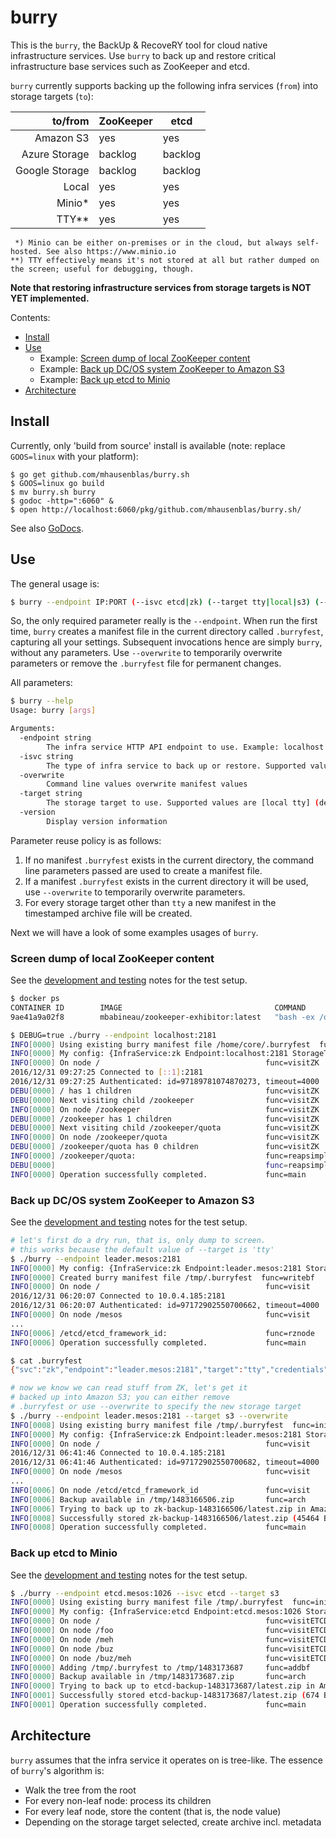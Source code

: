 # burry

This is the `burry`, the BackUp & RecoveRY tool for cloud native infrastructure services. Use `burry` to back up and restore
critical infrastructure base services such as ZooKeeper and etcd.

`burry` currently supports backing up the following infra services (`from`) into storage targets (`to`):

|to/from         |ZooKeeper   |etcd        |
| --------------:| ---------- | ---------- |
| Amazon S3      | yes        | yes        |
| Azure Storage  | backlog    | backlog    |
| Google Storage | backlog    | backlog    |
| Local          | yes        | yes        |
| Minio*         | yes        | yes        |
| TTY**          | yes        | yes        |

```
 *) Minio can be either on-premises or in the cloud, but always self-hosted. See also https://www.minio.io
**) TTY effectively means it's not stored at all but rather dumped on the screen; useful for debugging, though.
```

**Note that restoring infrastructure services from storage targets is NOT YET implemented.**

Contents:

- [Install](#install)
- [Use](#use)
  - Example: [Screen dump of local ZooKeeper content](#screen-dump-of-local-zookeeper-content)
  - Example: [Back up DC/OS system ZooKeeper to Amazon S3](#back-up-dcos-system-zookeeper-to-amazon-s3)
  - Example: [Back up etcd to Minio](#https://github.com/mhausenblas/burry.sh#back-up-etcd-to-minio)
- [Architecture](#architecture)

## Install

Currently, only 'build from source' install is available (note: replace `GOOS=linux` with your platform):

    $ go get github.com/mhausenblas/burry.sh
    $ GOOS=linux go build
    $ mv burry.sh burry
    $ godoc -http=":6060" &
    $ open http://localhost:6060/pkg/github.com/mhausenblas/burry.sh/

See also [GoDocs](https://godoc.org/github.com/mhausenblas/burry.sh).

## Use

The general usage is:

```bash
$ burry --endpoint IP:PORT (--isvc etcd|zk) (--target tty|local|s3) (--overwrite)
```

So, the only required parameter really is the `--endpoint`. When run the first time, `burry` creates a manifest file in the current directory called `.burryfest`, capturing all your settings. Subsequent invocations hence are simply `burry`, without any parameters. Use  `--overwrite` to temporarily overwrite parameters or remove the `.burryfest` file for permanent changes.

All parameters:

```bash
$ burry --help
Usage: burry [args]

Arguments:
  -endpoint string
        The infra service HTTP API endpoint to use. Example: localhost:8181 for Exhibitor
  -isvc string
        The type of infra service to back up or restore. Supported values are [etcd zk] (default "zk")
  -overwrite
        Command line values overwrite manifest values
  -target string
        The storage target to use. Supported values are [local tty] (default "tty")
  -version
        Display version information
```

Parameter reuse policy is  as follows:

1. If no manifest `.burryfest` exists in the current directory, the command line parameters passed are used to create a manifest file.
1. If a manifest `.burryfest` exists in the current directory it will be used, use `--overwrite` to temporarily overwrite parameters.
1. For every storage target other than `tty` a new manifest in the timestamped archive file will be created.

Next we will have a look of some examples usages of `burry`.

### Screen dump of local ZooKeeper content

See the [development and testing](dev.md#zookeeper) notes for the test setup.

```bash
$ docker ps
CONTAINER ID        IMAGE                                  COMMAND                  CREATED             STATUS              PORTS                                                                                            NAMES
9ae41a9a02f8        mbabineau/zookeeper-exhibitor:latest   "bash -ex /opt/exhibi"   2 days ago          Up 2 days           0.0.0.0:2181->2181/tcp, 0.0.0.0:2888->2888/tcp, 0.0.0.0:3888->3888/tcp, 0.0.0.0:8181->8181/tcp   amazing_kilby

$ DEBUG=true ./burry --endpoint localhost:2181
INFO[0000] Using existing burry manifest file /home/core/.burryfest  func=init
INFO[0000] My config: {InfraService:zk Endpoint:localhost:2181 StorageTarget:tty Credentials:}  func=init
INFO[0000] On node /                                     func=visitZK
2016/12/31 09:27:25 Connected to [::1]:2181
2016/12/31 09:27:25 Authenticated: id=97189781074870273, timeout=4000
DEBU[0000] / has 1 children                              func=visitZK
DEBU[0000] Next visiting child /zookeeper                func=visitZK
INFO[0000] On node /zookeeper                            func=visitZK
DEBU[0000] /zookeeper has 1 children                     func=visitZK
DEBU[0000] Next visiting child /zookeeper/quota          func=visitZK
INFO[0000] On node /zookeeper/quota                      func=visitZK
DEBU[0000] /zookeeper/quota has 0 children               func=visitZK
INFO[0000] /zookeeper/quota:                             func=reapsimple
DEBU[0000]                                               func=reapsimple
INFO[0000] Operation successfully completed.             func=main
```

### Back up DC/OS system ZooKeeper to Amazon S3

See the [development and testing](dev.md#zookeeper) notes for the test setup.

```bash
# let's first do a dry run, that is, only dump to screen.
# this works because the default value of --target is 'tty'
$ ./burry --endpoint leader.mesos:2181
INFO[0000] My config: {InfraService:zk Endpoint:leader.mesos:2181 StorageTarget:tty Credentials:}  func=init
INFO[0000] Created burry manifest file /tmp/.burryfest  func=writebf
INFO[0000] On node /                                     func=visit
2016/12/31 06:20:07 Connected to 10.0.4.185:2181
2016/12/31 06:20:07 Authenticated: id=97172902550700662, timeout=4000
INFO[0000] On node /mesos                                func=visit
...
INFO[0006] /etcd/etcd_framework_id:                      func=rznode
INFO[0006] Operation successfully completed.             func=main

$ cat .burryfest
{"svc":"zk","endpoint":"leader.mesos:2181","target":"tty","credentials":""}

# now we know we can read stuff from ZK, let's get it
# backed up into Amazon S3; you can either remove
# .burryfest or use --overwrite to specify the new storage target
$ ./burry --endpoint leader.mesos:2181 --target s3 --overwrite
INFO[0008] Using existing burry manifest file /tmp/.burryfest  func=init
INFO[0000] My config: {InfraService:zk Endpoint:leader.mesos:2181 StorageTarget:s3 Credentials:}  func=init
INFO[0000] On node /                                     func=visit
2016/12/31 06:41:46 Connected to 10.0.4.185:2181
2016/12/31 06:41:46 Authenticated: id=97172902550700682, timeout=4000
INFO[0000] On node /mesos                                func=visit
...
INFO[0006] On node /etcd/etcd_framework_id               func=visit
INFO[0006] Backup available in /tmp/1483166506.zip       func=arch
INFO[0006] Trying to back up to zk-backup-1483166506/latest.zip in Amazon S3  func=remoteS3
INFO[0008] Successfully stored zk-backup-1483166506/latest.zip (45464 Bytes) in Amazon S3  func=remoteS3
INFO[0008] Operation successfully completed.             func=main

```

### Back up etcd to Minio

See the [development and testing](dev.md#etcd) notes for the test setup.

```bash
$ ./burry --endpoint etcd.mesos:1026 --isvc etcd --target s3
INFO[0000] Using existing burry manifest file /tmp/.burryfest  func=init
INFO[0000] My config: {InfraService:etcd Endpoint:etcd.mesos:1026 StorageTarget:s3 Credentials:}  func=init
INFO[0000] On node /                                     func=visitETCD
INFO[0000] On node /foo                                  func=visitETCD
INFO[0000] On node /meh                                  func=visitETCD
INFO[0000] On node /buz                                  func=visitETCD
INFO[0000] On node /buz/meh                              func=visitETCD
INFO[0000] Adding /tmp/.burryfest to /tmp/1483173687     func=addbf
INFO[0000] Backup available in /tmp/1483173687.zip       func=arch
INFO[0000] Trying to back up to etcd-backup-1483173687/latest.zip in Amazon S3  func=remoteS3
INFO[0001] Successfully stored etcd-backup-1483173687/latest.zip (674 Bytes) in Amazon S3  func=remoteS3
INFO[0001] Operation successfully completed.             func=main
```

## Architecture

`burry` assumes that the infra service it operates on is tree-like. The essence of `burry`'s algorithm is:

- Walk the tree from the root
- For every non-leaf node: process its children
- For every leaf node, store the content (that is, the node value) 
- Depending on the storage target selected, create archive incl. metadata